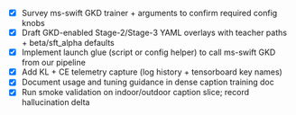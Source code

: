 - [x] Survey ms-swift GKD trainer + arguments to confirm required config knobs
- [x] Draft GKD-enabled Stage-2/Stage-3 YAML overlays with teacher paths + beta/sft_alpha defaults
- [x] Implement launch glue (script or config helper) to call ms-swift GKD from our pipeline
- [x] Add KL + CE telemetry capture (log history + tensorboard key names)
- [x] Document usage and tuning guidance in dense caption training doc
- [x] Run smoke validation on indoor/outdoor caption slice; record hallucination delta
